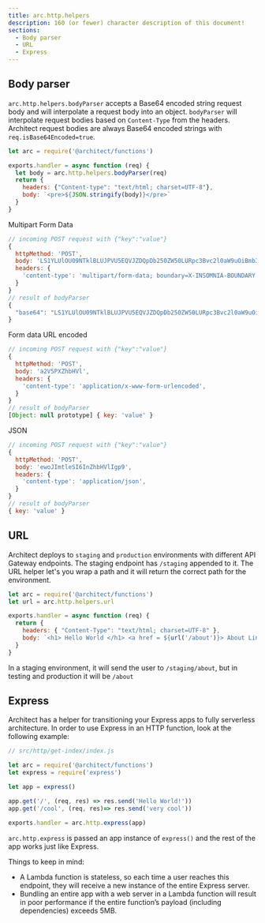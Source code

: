 ```yaml
---
title: arc.http.helpers
description: 160 (or fewer) character description of this document!
sections:
  - Body parser
  - URL
  - Express
---
```


## Body parser

`arc.http.helpers.bodyParser` accepts a Base64 encoded string request body and will interpolate a request body into an object. `bodyParser` will interpolate request bodies based on `Content-Type` from the headers. Architect request bodies are always Base64 encoded strings with `req.isBase64Encoded=true`.

```js
let arc = require('@architect/functions')

exports.handler = async function (req) {
  let body = arc.http.helpers.bodyParser(req)
  return {
    headers: {"Content-type": "text/html; charset=UTF-8"},    
    body: `<pre>${JSON.stringify(body)}</pre>`
  }
}
```

Multipart Form Data
```js
// incoming POST request with {"key":"value"}
{
  httpMethod: 'POST',
  body: 'LS1YLUlOU09NTklBLUJPVU5EQVJZDQpDb250ZW50LURpc3Bvc2l0aW9uOiBmb3JtLWRhdGE7IG5hbWU9ImtleSINCg0KdmFsdWUNCi0tWC1JTlNPTU5JQS1CT1VOREFSWS0tDQo=',
  headers: {
    'content-type': 'multipart/form-data; boundary=X-INSOMNIA-BOUNDARY',
  }
}
// result of bodyParser
{
  "base64": "LS1YLUlOU09NTklBLUJPVU5EQVJZDQpDb250ZW50LURpc3Bvc2l0aW9uOiBmb3JtLWRhdGE7IG5hbWU9ImtleSINCg0KdmFsdWUNCi0tWC1JTlNPTU5JQS1CT1VOREFSWS0tDQo="
}
```

Form data URL encoded
```js
// incoming POST request with {"key":"value"}
{
  httpMethod: 'POST',
  body: 'a2V5PXZhbHVl',
  headers: {
    'content-type': 'application/x-www-form-urlencoded',
  }
}
// result of bodyParser
[Object: null prototype] { key: 'value' }
```

JSON
```js
// incoming POST request with {"key":"value"}
{
  httpMethod: 'POST',
  body: 'ewoJImtleSI6InZhbHVlIgp9',
  headers: {
    'content-type': 'application/json',
  }
}
// result of bodyParser
{ key: 'value' }
```


## URL

Architect deploys to `staging` and `production` environments with different API Gateway endpoints. The staging endpoint has `/staging` appended to it. The URL helper let's you wrap a path and it will return the correct path for the environment. 

```js
let arc = require('@architect/functions')
let url = arc.http.helpers.url

exports.handler = async function (req) {
  return {
    headers: { "Content-Type": "text/html; charset=UTF-8" },
    body: `<h1> Hello World </h1> <a href = ${url('/about')}> About Link</a>`
  }
}
```
In a staging environment, it will send the user to `/staging/about`, but in testing and production it will be `/about`

## Express

Architect has a helper for transitioning your Express apps to fully serverless architecture. In order to use Express in an HTTP function, look at the following example: 

```js
// src/http/get-index/index.js

let arc = require('@architect/functions')
let express = require('express')

let app = express()

app.get('/', (req, res) => res.send('Hello World!'))
app.get('/cool', (req, res)=> res.send('very cool'))

exports.handler = arc.http.express(app)
```
`arc.http.express` is passed an app instance of `express()` and the rest of the app works just like Express. 

Things to keep in mind: 

- A Lambda function is stateless, so each time a user reaches this endpoint, they will receive a new instance of the entire Express server.
- Bundling an entire app with a web server in a Lambda function will result in poor performance if the entire function’s payload (including dependencies) exceeds 5MB.
